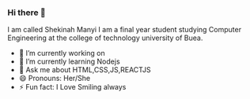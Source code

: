### Hi there 👋

I am called Shekinah Manyi
I am a final year student studying Computer Engineering at the college of technology university of Buea.

- 🔭 I’m currently working on 
- 🌱 I’m currently learning Nodejs
- 💬 Ask me about HTML,CSS,JS,REACTJS
- 😄 Pronouns: Her/She
- ⚡ Fun fact: I Love Smiling always

<!--
**shekinahmanyi/shekinahmanyi** is a ✨ _special_ ✨ repository because its `README.md` (this file) appears on your GitHub profile.

Here are some ideas to get you started:

- 🔭 I’m currently working on ...
- 🌱 I’m currently learning ...
- 👯 I’m looking to collaborate on ...
- 🤔 I’m looking for help with ...
- 💬 Ask me about ...
- 📫 How to reach me: ...
- 😄 Pronouns: ...
- ⚡ Fun fact: ...
-->
